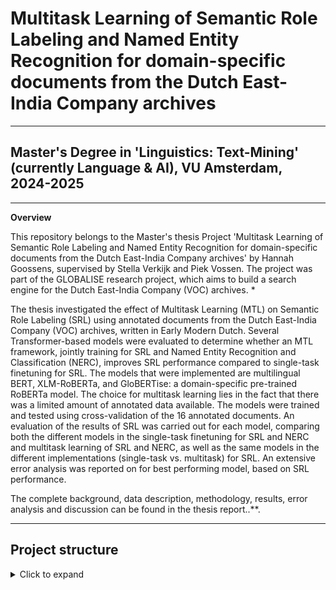 # Multitask Learning of Semantic Role Labeling and Named Entity Recognition for domain-specific documents from the Dutch East-India Company archives
-----------------------------------------------------------------------------------------------------------------------------------------
## Master's Degree in 'Linguistics: Text-Mining' (currently Language & AI), VU Amsterdam, 2024-2025
-----------------------------------------------------------------------------------------------------------------------------------------
**Overview**

This repository belongs to the Master's thesis Project 'Multitask Learning of Semantic Role Labeling and Named Entity Recognition for domain-specific documents from the Dutch East-India Company archives' by Hannah Goossens, supervised by Stella Verkijk and Piek Vossen. The project was part of the GLOBALISE research project, which aims to build a search engine for the Dutch East-India Company (VOC) archives. *

The thesis investigated the effect of Multitask Learning (MTL) on Semantic Role Labeling (SRL) using annotated documents from the Dutch East-India Company (VOC) archives, written in Early Modern Dutch. Several Transformer-based models were evaluated to determine whether an MTL framework, jointly training for SRL and Named Entity Recognition and Classification (NERC), improves SRL performance compared to single-task finetuning for SRL. The models that were implemented are multilingual BERT, XLM-RoBERTa, and GloBERTise: a domain-specific pre-trained RoBERTa model. The choice for multitask learning lies in the fact that there was a limited amount of annotated data available. The models were trained and tested using cross-validation of the 16 annotated documents. An evaluation of the results of SRL was carried out for each model, comparing both the different models in the single-task finetuning for SRL and NERC and multitask learning of SRL and NERC, as well as the same models in the different implementations (single-task vs. multitask) for SRL. An extensive error analysis was reported on for best performing model, based on SRL performance.

The complete background, data description, methodology, results, error analysis and discussion can be found in the thesis report..**.

---------------------------------------------------------------------------------------------------------------------------
## Project structure
<details>
<summary>Click to expand</summary>

```text
Thesis Project Structure
------------------------------
└───code
│       │   Multitask Learning 
│                           └─── MTL.py
│                           └─── functions_MT.py
│                           └─── label_mapping.json
│                           └─── label_mapping.NER.json
│                           └─── script_MT.sh
│       │ Single-task fine-tuning
│                               │ NERC
│                                   └─── fine_tune_NERC.py
│                                   └─── functins_NER.py
│                                   └─── label_mapping_NER.json
│                                   └─── script_NER.sh
│                               │ SRL
│                                   └─── fine_tune_SRL.py
│                                   └─── functions_SRL.py
│                                   └─── label_mapping.json
│                                   └─── script.sh
│       └─── data_distribution.py
│       └─── error_analysis.py
│
└───data
│       │ SRL_train
│                 │ train_2
│                         └─── ....1626.conllu
│                         └─── ....1647.conllu
│                         └─── ....1777.conllu
│                         └─── ....1720.conllu
│                 │ train_3
│                         │ special_topic_ESTA
│                                           └─── ....1679-notitle.conllu
│                                           └─── ....1686-notitle.conllu
│                                           └─── ....1746-notitle.conllu
│                                           └─── ....1716-notitle.conllu
│                         └─── ....1747-.conllu
│                         └─── ....1736-.conllu
│                         └─── ....1679-.conllu
│                         └─── ....1781-.conllu
│                 │ train_4
│                         └─── ....1618-.conllu
│                         └─── ....1686-.conllu
│                         └─── ....1713-.conllu
│                         └─── ....1707-.conllu
│                
│       │ SRL_train_with_entities
│                 │ train_2
│                         └─── ....1626.conllu
│                         └─── ....1647.conllu
│                         └─── ....1777.conllu
│                         └─── ....1720.conllu
│                 │ train_3
│                         │ special_topic_ESTA
│                                           └─── ....1679-notitle.conllu
│                                           └─── ....1686-notitle.conllu
│                                           └─── ....1746-notitle.conllu
│                                           └─── ....1716-notitle.conllu
│                         └─── ....1747-.conllu
│                         └─── ....1736-.conllu
│                         └─── ....1679-.conllu
│                         └─── ....1781-.conllu
│                 │ train_4
│                         └─── ....1618-.conllu
│                         └─── ....1686-.conllu
│                         └─── ....1713-.conllu
│                         └─── ....1707-.conllu
└───Results
│         │ MTL
│             │ GloBERTise
│                       └─── MT_all_metrics_complete.json
│                       └─── NER_allmatrices.csv
│                       └─── NER_long_format_CM.csv
│                       └─── SRL_all_matrices.csv
│                       └─── SRL_long_format_CM.csv
│                       └─── ner_classification_reports.txt
│                       └─── srl_classification_reports.txt
│             │ XLM-R
│                       └─── MT_all_metrics_complete.json
│                       └─── NER_allmatrices.csv
│                       └─── NER_long_format_CM.csv
│                       └─── SRL_all_matrices.csv
│                       └─── SRL_long_format_CM.csv
│                       └─── ner_classification_reports.txt
│                       └─── srl_classification_reports.txt
│             │ mBERT
│                       └─── MT_all_metrics_complete.json
│                       └─── NER_allmatrices.csv
│                       └─── NER_long_format_CM.csv
│                       └─── SRL_all_matrices.csv
│                       └─── SRL_long_format_CM.csv
│                       └─── ner_classification_reports.txt
│                       └─── srl_classification_reports.txt
│         │ NERC
│             │ GloBERTise
│                       └─── all_matrices.csv
│                       └─── all_metrics_complete.json
│                       └─── classification_reports.txt
│                       └─── long_format_matrix.csv
│             │ XLM-R
│                       └─── all_matrices.csv
│                       └─── all_metrics_complete.json
│                       └─── classification_reports.txt
│                       └─── long_format_matrix.csv
│             │ mBERT
│                       └─── all_matrices.csv
│                       └─── all_metrics_complete.json
│                       └─── classification_reports.txt
│                       └─── long_format_matrix.csv
│         │ SRL
│             │ GloBERTise
│                       └─── all_matrices.csv
│                       └─── all_metrics_complete.json
│                       └─── classification_reports.txt
│                       └─── long_format_matrix.csv
│             │ XLM-R
│                       └─── all_matrices.csv
│                       └─── all_metrics_complete.json
│                       └─── classification_reports.txt
│                       └─── long_format_matrix.csv
│             │ mBERT
│                       └─── all_matrices.csv
│                       └─── all_metrics_complete.json
│                       └─── classification_reports.txt
│                       └─── long_format_matrix.csv
│
│   LICENSE
│   README.md
│   requirements.txt   
│   gitignore.txt
------------------------------
-----------------------------------------------------------------------------------------------------------------------------------------
## Code
The code folder contains the python files and shell scripts necessary to reproduce this study. The code folder is contains a seperate folder for each framework implemented, i.e. The single-task fine-tuning setup for SRL and NERC seperately and the Multitask Learning setup for jointly fine-tuning on SRL and NERC. A specific README.md is provided in these folders with detailed information on the content and how to use implement the files for reproduction.*

-----------------------------------------------------------------------------------------------------------------------------------------
## Results
The results folder contains seperate folders for the results of each framework and each model, i.e. GloBERTise, XLM-R, and mBERT. Each of these seperate folders contains a README.md with more specific information on the content of the files.

-----------------------------------------------------------------------------------------------------------------------------------------# Requirements.txt
The required Python … packages for running the code in this repository are listed in requirements.txt and can be downloaded directly via pip.
-----------------------------------------------------------------------------------------------------------------------------------------## Thesis report
-----------------------------------------------------------------------------------------------------------------------------------------### References
